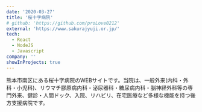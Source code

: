 ```yaml
---
date: '2020-03-27'
title: '桜十字病院'
# github: 'https://github.com/proLove0212'
external: 'https://www.sakurajyuji.or.jp/'
tech:
  - React
  - NodeJS
  - Javascript
company: ''
showInProjects: true
---
```


熊本市南区にある桜十字病院のWEBサイトです。当院は、一般外来(内科・外科・小児科)、リウマチ膠原病内科・泌尿器科・糖尿病内科・脳神経外科等の専門外来、健診・人間ドック、入院、リハビリ、在宅医療など多様な機能を持つ後方支援病院です。
